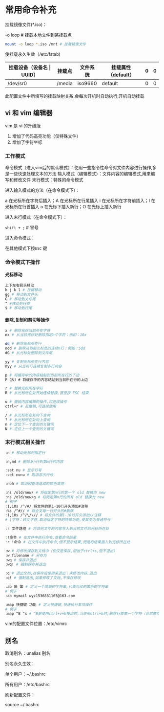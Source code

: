 # 常用命令补充

挂载镜像文件(*.iso)：

-o loop # 挂载本地文件到某挂载点

```bash
mount -o loop *.iso /mnt # 挂载镜像文件
```

使挂载永久生效（/etc/fstab)

| 挂载设备（设备名 \| UUID） | 挂载点 | 文件系统 | 挂载属性（default） | 0    | 0    |
| -------------------------- | ------ | -------- | ------------------- | ---- | ---- |
| /dev/sr0                   | /media | iso9660  | default             | 0    | 0    |

此配置文件中所填写的挂载映射关系,会每次开机时自动执行,开机自动挂载

## vi 和 vim 编辑器

vim 是 vi 的升级版

1. 增加了代码高亮功能（仅特殊文件）
2. 增加了字符坐标

### 工作模式

命令模式（进入vim后的默认模式）：使用一些指令性命令对文件内容进行操作,多是一些快速处理文本的方法
输入模式（编辑模式）：文件内容的编辑模式,用来编写和修改文件
末行模式：特殊的命令模式

进入输入模式的方法（在命令模式下）：

a 在光标所在字符后插入；A 在光标所在行尾插入
i 在光标所在字符前插入；I 在光标所在行首插入
o 在光标下插入新行；O 在光标上插入新行

进入末行模式（在命令模式下）：

`shift + ;` # 冒号

进入命令模式：

在其他模式下按`ESC` 键

### 命令模式下操作

#### 光标移动

```bash
上下左右箭头移动
h j k l # 按键移动
gg # 移动到文件头
G # 移动到文件尾
^ #移动到行首
$ # 移动到行尾
```

#### 删除,复制和剪切等操作

```bash
x # 删除光标当前所在字符
nx # 从当前光标处删除指定n个字符；例如：10x

dd # 删除光标所在行
ndd # 删除从当前光标处的连续n行；例如：5dd
dG # 从光标处删除到文件尾

yy # 复制光标所在行内容
nyy # 从当前行连续复制多行内容

p # 将缓存中的内容粘贴到当前所在行的下边
P（大）# 将缓存中的内容粘贴到当前所在行的上边

r # 替换光标所在字符
R # 从光标所在处开始连续替换,直至按 ESC 结束

u # 撤销内容编辑的操作,可连续操作
ctrl+r # 反撤销,可连续使用

/ # 从光标所在处向下查询
? # 从光标所在处向上查询
n # 定位下一个查到的关键词
N # 定位上一个查到的关键词
```

### 末行模式相关操作

```bash
:n # 移动光标到指定行

:n,md # 删除从n行到第m行的内容

:set nu # 显示行号
:set nonu # 取消显示行号

:noh # 取消因查询造成的颜色高亮

:ns /old/new/ # 将指定第n行的第一个 old 替换为 new
:ns /old/new/g # 将特定第n行的所有 old 替换为 new
# 例子
:1,10s /^/#/ 将文件的第1-10行开头添加#注释
:%s /^#// # 将全文每一行开头的#删除
:1,10s /^/\/\// # 将文件的第1-10行开头添加//注释
# \字符：转义字符,取消指定字符的特殊功能,使其变为普通符号

:r 文件路径 # 将其他文件的内容导入到当前文件的光标所在处

:!命令 # 在文件中执行命令,查看命令结果
:r !命令 # 在文件中执行命令,但不显示结果,而是将结果插入到光标所在处

:w # 将修改保存到文档中（仅仅是保存,相当于ctrl+s,但不退出）
:w filename # 另存为
:wq # 保存并退出
:wq! # 强制保存并退出

:q # 退出文档,在保存后使用来退出；未修改内容,退出
:q! # 强制退出,如果修改了文档,不保存修改

:ab 简 繁 # 定义一个简单的字符串,代表后续的繁杂的字符串
# 例子
:ab mymail wyz1536881165@163.com

:map 快捷键 功能 # 定义快捷键,快速执行某项操作
# 例子
:map ^B ^x # ^B是使用ctrl+v+b按出的,当使用ctrl+b时,删除行首第一个字符（会忽略空格）
```

vim的配置文件位置：/etc/vimrc

## 别名

取消别名：unalias 别名

别名永久生效：

单个用户：~/.bashrc

所有用户：/etc/bashrc

刷新配置文件：

source ~/.bashrc
